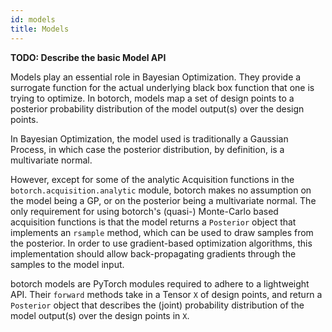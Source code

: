 ```yaml
---
id: models
title: Models
---
```


**TODO: Describe the basic Model API**


Models play an essential role in Bayesian Optimization. They provide a surrogate
function for the actual underlying black box function that one is trying to
optimize. In botorch, models map a set of design points to a posterior
probability distribution of the model output(s) over the design points.

In Bayesian Optimization, the model used is traditionally a Gaussian Process,
in which case the posterior distribution, by definition, is a multivariate
normal.

However, except for some of the analytic Acquisition functions in the
`botorch.acquisition.analytic` module, botorch makes no assumption on the model
being a GP, or on the posterior being a multivariate normal.
The only requirement for using botorch's (quasi-) Monte-Carlo based acquisition
functions is that the model returns a `Posterior` object that implements an
`rsample` method, which can be used to draw samples from the posterior.
In order to use gradient-based optimization algorithms, this implementation
should allow back-propagating gradients through the samples to the model input.

botorch models are PyTorch modules required to adhere to a lightweight API.
Their `forward` methods take in a Tensor `X` of design points, and return a
`Posterior` object that describes the (joint) probability distribution of the
model output(s) over the design points in `X`.

